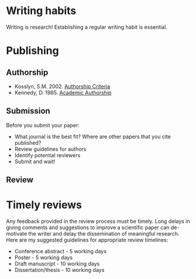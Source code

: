 # Writing habits
Writing is research! Establishing a regular writing habit is essential. 

# Publishing

## Authorship
- Kosslyn, S.M. 2002. [Authorship Criteria](https://kosslynlab.fas.harvard.edu/files/kosslynlab/files/authorship_criteria_nov02.pdf)
- Kennedy, D. 1985. [Academic Authorship](https://doresearch.stanford.edu/policies/research-policy-handbook/conduct-research/academic-authorship#anchor-2295)

## Submission
Before you submit your paper:
- What journal is the best fit? Where are other papers that you cite published?
- Review guidelines for authors
- Identify potential reviewers
- Submit and wait!

## Review

# Timely reviews
Any feedback provided in the review process must be timely. Long delays in giving comments and suggestions to improve a scientific paper can de-motivate the writer and delay the dissemination of meaningful research. Here are my suggested guidelines for appropriate review timelines:
- Conference abstract - 5 working days
- Poster - 5 working days
- Draft manuscript - 10 working days
- Dissertation/thesis - 10 working days

